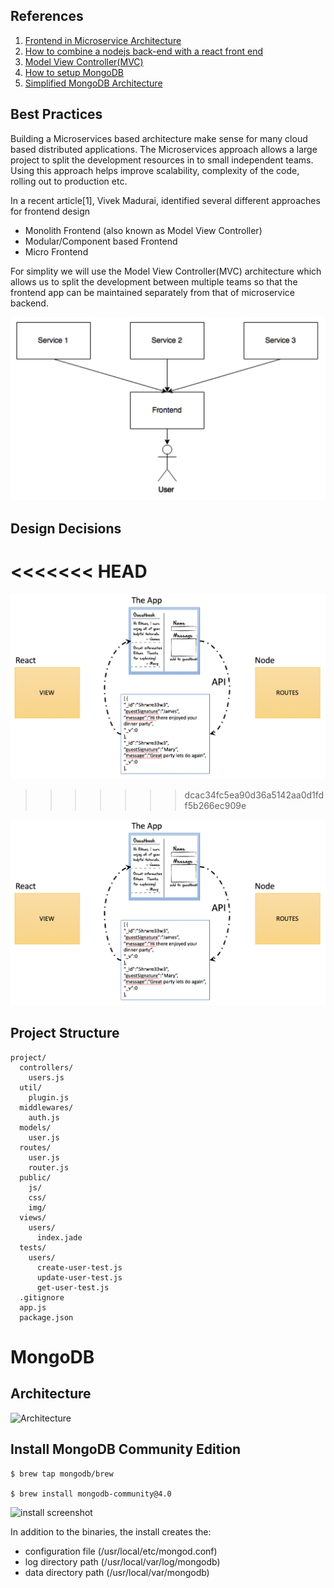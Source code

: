 

## References
1. [Frontend in Microservice Architecture](https://medium.com/@vivekmadurai/frontend-in-microservice-architecture-1e5bfa08e3e4)
2. [How to combine a nodejs back-end with a react front end](https://hackernoon.com/how-to-combine-a-nodejs-back-end-with-a-reactjs-front-end-app-ea9b24715032)
3. [Model View Controller(MVC)](https://en.wikipedia.org/wiki/Model%E2%80%93view%E2%80%93controller)
4. [How to setup MongoDB](https://docs.mongodb.com/manual/tutorial/install-mongodb-on-os-x/)
5. [Simplified MongoDB Architecture](https://www.mongodb.com/blog/post/the-modern-application-stack-part-5-using-reactjs-es6-and-jsx-to-build-a-ui-the-rise-of-mern)

## Best Practices
Building a Microservices based architecture make sense for many cloud based distributed applications. The Microservices approach allows a large project to split the development resources in to small independent teams. Using this approach helps improve scalability, complexity of the code, rolling out to production etc.

In a recent article[1], Vivek Madurai, identified several different approaches for frontend design
 - Monolith Frontend (also known as Model View Controller)
 - Modular/Component based Frontend
 - Micro Frontend

For simplity we will use the Model View Controller(MVC) architecture which allows us to split the development between multiple teams so that the frontend app can be maintained separately from that of microservice backend.

![Frontend](./images/mvc-image.png)

## Design Decisions



<<<<<<< HEAD
=======
![Frontend](./images/mvc-design.png)
>>>>>>> dcac34fc5ea90d36a5142aa0d1fdf5b266ec909e


![Frontend](./images/mvc-design.png)

## Project Structure
```
project/
  controllers/
    users.js
  util/
    plugin.js
  middlewares/
    auth.js
  models/
    user.js
  routes/
    user.js
    router.js
  public/
    js/
    css/
    img/
  views/
    users/
      index.jade
  tests/
    users/
      create-user-test.js
      update-user-test.js
      get-user-test.js
  .gitignore
  app.js
  package.json
  ```


# MongoDB
## Architecture
![Architecture](./images/architecture.png)
## Install MongoDB Community Edition

```
$ brew tap mongodb/brew

$ brew install mongodb-community@4.0
```

![install screenshot](./images/install-mongo-sceenshot.png)

In addition to the binaries, the install creates the:
- configuration file (/usr/local/etc/mongod.conf)
- log directory path (/usr/local/var/log/mongodb)
- data directory path (/usr/local/var/mongodb)
